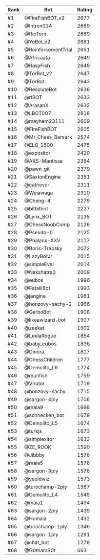 Rank|Bot|Rating
---|---|---
#1|@FireFishBOT_v2|2677
#2|@Intron014|2669
#3|@RipTorn|2669
#4|@YoBot_v2|2661
#5|@ReinforcementTrial|2651
#6|@Africaata|2649
#7|@RaspFish|2649
#8|@TorBot_v2|2647
#9|@TorBot|2643
#10|@ResoluteBot|2636
#11|@ttBOT|2633
#12|@ArasanX|2632
#13|@LBOT007|2616
#14|@mayhem23111|2609
#15|@FireFishBOT|2605
#16|@Mr_Chess_Berserk|2574
#17|@ELO_1500|2475
#18|@expositor|2420
#19|@AKS-Mantissa|2384
#20|@pawn_git|2379
#21|@SaxtonEngine|2351
#22|@catriever|2311
#23|@Weiawaga|2310
#24|@Cheng-4|2279
#25|@bitbitbot|2227
#26|@Lynx_BOT|2138
#27|@ChessNoobComp|2126
#28|@Pseudo-0|2125
#29|@Phalanx-XXV|2117
#30|@Boris-Trapsky|2072
#31|@LazyBotJr|2015
#32|@simpleEval|2014
#33|@Nakshatra3|2009
#34|@eubos|1996
#35|@FataliiBot|1993
#36|@jangine|1981
#37|@honzovy-sachy-2|1966
#38|@GarboBot|1908
#39|@likeawizard-bot|1907
#40|@zeekat|1902
#41|@LeelaRogue|1854
#42|@baby_eubos|1836
#43|@Dinora|1817
#44|@ChessChildren|1777
#45|@Demolito_L6|1774
#46|@munfish|1759
#47|@Virutor|1719
#48|@honzovy-sachy|1715
#49|@sargon-4ply|1706
#50|@maia9|1698
#51|@schnecken_bot|1679
#52|@Demolito_L5|1674
#53|@turkjs|1673
#54|@simplexitor|1633
#55|@ZE_ROOK|1590
#56|@Jibbby|1578
#57|@maia5|1578
#58|@sargon-3ply|1578
#59|@yeoldwiz|1573
#60|@turochamp-2ply|1567
#61|@Demolito_L4|1545
#62|@maia1|1494
#63|@sargon-2ply|1439
#64|@Humaia|1432
#65|@turochamp-1ply|1346
#66|@sargon-1ply|1291
#67|@chat_bot|1279
#68|@G0thamB0t|663
